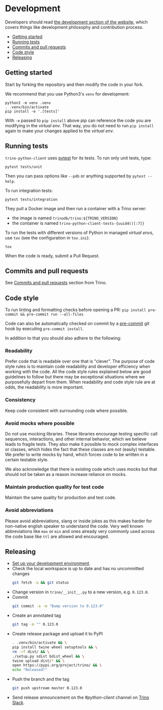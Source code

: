 # Development

Developers should read [the development section of the website](https://trino.io/development),
which covers things like development philosophy and contribution process.

* [Getting started](#getting-started)
* [Running tests](#running-tests)
* [Commits and pull requests](#commits-and-pull-requests)
* [Code style](#code-style)
* [Releasing](#releasing)

## Getting started

Start by forking the repository and then modify the code in your fork.

We recommend that you use Python3's `venv` for development:

```
python3 -m venv .venv
. .venv/bin/activate
pip install -e '.[tests]'
```

With `-e` passed to `pip install` above pip can reference the code you are
modifying in the *virtual env*. That way, you do not need to run `pip install`
again to make your changes applied to the *virtual env*.

## Running tests

`trino-python-client` uses [pytest](https://pytest.org/) for its tests. To run
only unit tests, type:

```
pytest tests/unit
```

Then you can pass options like `--pdb` or anything supported by `pytest --help`.

To run integration tests:

```
pytest tests/integration
```

They pull a Docker image and then run a container with a Trino server:
- the image is named `trinodb/trino:${TRINO_VERSION}`
- the container is named `trino-python-client-tests-{uuid4()[:7]}`

To run the tests with different versions of Python in managed *virtual envs*,
use `tox` (see the configuration in `tox.ini`):

```
tox
```

When the code is ready, submit a Pull Request.

## Commits and pull requests

See [Commits and pull requests](https://github.com/trinodb/trino/blob/master/.github/DEVELOPMENT.md#commits-and-pull-requests) section from Trino.

## Code style

To run linting and formatting checks before opening a PR: `pip install pre-commit && pre-commit run --all-files`

Code can also be automatically checked on commit by a [pre-commit](https://pre-commit.com/) git hook by executing `pre-commit install`.

In addition to that you should also adhere to the following:

### Readability

Prefer code that is readable over one that is "clever". The purpose of code
style rules is to maintain code readability and developer efficiency when
working with the code. All the code style rules explained below are good
guidelines to follow but there may be exceptional situations where we
purposefully depart from them. When readability and code style rule are at
odds, the readability is more important.

### Consistency

Keep code consistent with surrounding code where possible.

### Avoid mocks where possible

Do not use mocking libraries. These libraries encourage testing specific call
sequences, interactions, and other internal behavior, which we believe leads to
fragile tests. They also make it possible to mock complex interfaces or
classes, which hides the fact that these classes are not (easily) testable. We
prefer to write mocks by hand, which forces code to be written in a certain
testable style.

We also acknowledge that there is existing code which uses mocks but that
should not be taken as a reason increase reliance on mocks.

### Maintain production quality for test code

Maintain the same quality for production and test code.

### Avoid abbreviations

Please avoid abbreviations, slang or inside jokes as this makes harder for
non-native english speaker to understand the code. Very well known
abbreviations like `max` or `min` and ones already very commonly used across
the code base like `ttl` are allowed and encouraged.

## Releasing

- [Set up your development environment](#getting-started).
- Check the local workspace is up to date and has no uncommitted changes
  ```bash
  git fetch -a && git status
  ```
- Change version in `trino/__init__.py` to a new version, e.g. `0.123.0`.
- Commit
  ```bash
  git commit -a -m "Bump version to 0.123.0"
  ```
- Create an annotated tag
  ```bash
  git tag -m "" 0.123.0
  ```
- Create release package and upload it to PyPI
  ```bash
  . .venv/bin/activate && \
  pip install twine wheel setuptools && \
  rm -rf dist/ && \
  ./setup.py sdist bdist_wheel && \
  twine upload dist/* && \
  open https://pypi.org/project/trino/ && \
  echo "Released!"
  ```
- Push the branch and the tag
  ```bash
  git push upstream master 0.123.0
  ```
- Send release announcement on the *#python-client* channel on [Trino Slack](https://trino.io/slack.html).

